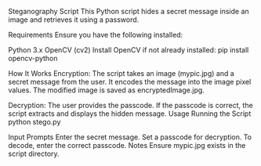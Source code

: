 Steganography Script
This Python script hides a secret message inside an image and retrieves it using a password.

Requirements
Ensure you have the following installed:

Python 3.x
OpenCV (cv2)
Install OpenCV if not already installed:
pip install opencv-python

How It Works
Encryption:
The script takes an image (mypic.jpg) and a secret message from the user.
It encodes the message into the image pixel values.
The modified image is saved as encryptedImage.jpg.

Decryption:
The user provides the passcode.
If the passcode is correct, the script extracts and displays the hidden message.
Usage
Running the Script
python stego.py

Input Prompts
Enter the secret message.
Set a passcode for decryption.
To decode, enter the correct passcode.
Notes
Ensure mypic.jpg exists in the script directory.
